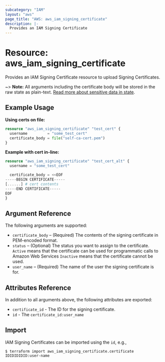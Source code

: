 ```yaml
---
subcategory: "IAM"
layout: "aws"
page_title: "AWS: aws_iam_signing_certificate"
description: |-
  Provides an IAM Signing Certificate
---
```


# Resource: aws_iam_signing_certificate

Provides an IAM Signing Certificate resource to upload Signing Certificates.

~> **Note:** All arguments including the certificate body will be stored in the raw state as plain-text.
[Read more about sensitive data in state](https://www.terraform.io/docs/state/sensitive-data.html).

## Example Usage

**Using certs on file:**

```terraform
resource "aws_iam_signing_certificate" "test_cert" {
  username         = "some_test_cert"
  certificate_body = file("self-ca-cert.pem")
}
```

**Example with cert in-line:**

```terraform
resource "aws_iam_signing_certificate" "test_cert_alt" {
  username = "some_test_cert"

  certificate_body = <<EOF
-----BEGIN CERTIFICATE-----
[......] # cert contents
-----END CERTIFICATE-----
EOF
}
```

## Argument Reference

The following arguments are supported:

* `certificate_body` – (Required) The contents of the signing certificate in PEM-encoded format.
* `status` – (Optional)  The status you want to assign to the certificate. `Active` means that the certificate can be used for programmatic calls to Amazon Web Services `Inactive` means that the certificate cannot be used.
* `user_name` – (Required) The name of the user the signing certificate is for.

## Attributes Reference

In addition to all arguments above, the following attributes are exported:

* `certificate_id` - The ID for the signing certificate.
* `id` - The `certificate_id:user_name`

## Import

IAM Signing Certificates can be imported using the `id`, e.g.,

```
$ terraform import aws_iam_signing_certificate.certificate IDIDIDIDID:user-name
```
